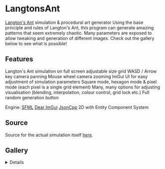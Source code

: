 # LangtonsAnt
[Langton's Ant](https://en.wikipedia.org/wiki/Langton%27s_ant) simulation &amp; procedural art generator
Using the base principle and rules of Langton's Ant, this program can generate amazing patterns that seem extremely chaotic.
Many parameters are exposed to allow tweaking and generation of different images. Check out the gallery below to see what is possible!

## Features
Langton's Ant simulation on full screen adjustable size grid
WASD / Arrow key camera panning
Mouse wheel camera zooming
ImGui UI for easy adjustment of simulation parameters
Square mode, hexagon mode & pixel mode (each pixel is a single grid element)
Many, many options for adjusting visualisation (blending, interpolation, colour control, grid lock etc.)
Full random generation button

Engine:
[SFML](https://github.com/SFML/SFML)
[Dear ImGui](https://github.com/ocornut/imgui)
[JsonCpp](https://github.com/open-source-parsers/jsoncpp)
2D with Entity Component System

## Source
Source for the actual simulation itself [here](https://github.com/pantherNZ/LangtonsAnt/blob/master/ReflexEngine/LangtonsAnt/LangtonsAnt.cpp).

## Gallery
<details>
![Ant](https://github.com/pantherNZ/LangtonsAnt/blob/master/Gallery/ant1.png)
![Ant](https://github.com/pantherNZ/LangtonsAnt/blob/master/Gallery/ant2.png)
![Ant](https://github.com/pantherNZ/LangtonsAnt/blob/master/Gallery/ant3.png)
![Ant](https://github.com/pantherNZ/LangtonsAnt/blob/master/Gallery/ant4.png)
![Ant](https://github.com/pantherNZ/LangtonsAnt/blob/master/Gallery/ant5.png)
![Ant](https://github.com/pantherNZ/LangtonsAnt/blob/master/Gallery/ant6.png)
![Ant](https://github.com/pantherNZ/LangtonsAnt/blob/master/Gallery/ant7.png)
![Ant](https://github.com/pantherNZ/LangtonsAnt/blob/master/Gallery/ant8.png)
![Ant](https://github.com/pantherNZ/LangtonsAnt/blob/master/Gallery/ant9.png)
![Ant](https://github.com/pantherNZ/LangtonsAnt/blob/master/Gallery/ant10.png)
![Ant](https://github.com/pantherNZ/LangtonsAnt/blob/master/Gallery/ant11.png)
![Ant](https://github.com/pantherNZ/LangtonsAnt/blob/master/Gallery/ant12.png)
![Ant](https://github.com/pantherNZ/LangtonsAnt/blob/master/Gallery/ant13.png)
![Ant](https://github.com/pantherNZ/LangtonsAnt/blob/master/Gallery/ant14.png)
![Ant](https://github.com/pantherNZ/LangtonsAnt/blob/master/Gallery/ant15.png)
</details>
